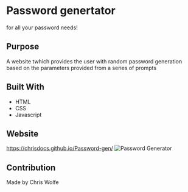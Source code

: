 # Password genertator
for all your password needs!
## Purpose
A website twhich provides the user with random password generation based on the parameters provided from a series of prompts

## Built With
* HTML
* CSS
* Javascript

## Website
https://chrisdocs.github.io/Password-gen/
![Password Generator](https://user-images.githubusercontent.com/77463550/113354559-ff75e200-9304-11eb-9c64-1073338195ce.png)

## Contribution
Made by Chris Wolfe



